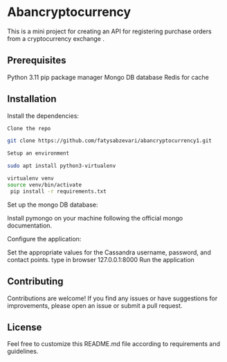 
# Abancryptocurrency

This is a mini project for creating an API for registering purchase orders from a cryptocurrency exchange . 



##  Prerequisites

Python 3.11
pip package manager
Mongo DB database
Redis for cache
## Installation

Install the dependencies:
```bash
Clone the repo

git clone https://github.com/fatysabzevari/abancryptocurrency1.git

Setup an environment

sudo apt install python3-virtualenv

virtualenv venv
source venv/bin/activate
 pip install -r requirements.txt
```

Set up the mongo DB database:


Install pymongo on your machine following the official mongo documentation.
    
    



Configure the application:


Set the appropriate values for the Cassandra username, password, and contact points.
type in browser 127.0.0.1:8000
Run the application



## Contributing

Contributions are welcome! If you find any issues or have suggestions for 
improvements, please open an issue or submit a pull request.

## License


Feel free to customize this README.md file according to  requirements and guidelines.


